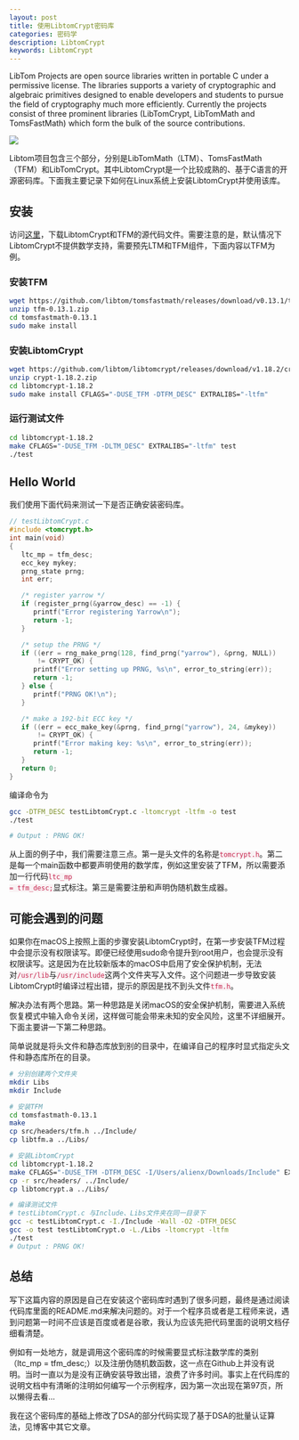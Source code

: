 ```yaml
---
layout: post
title: 使用LibtomCrypt密码库
categories: 密码学
description: LibtomCrypt
keywords: LibtomCrypt
---
```


LibTom Projects are open source libraries written in portable C under a permissive license. The libraries supports a variety of cryptographic and algebraic primitives designed to enable developers and students to pursue the field of cryptography much more efficiently. Currently the projects consist of three prominent libraries (LibTomCrypt, LibTomMath and TomsFastMath) which form the bulk of the source contributions.

![](https://alienx.oss-cn-shenzhen.aliyuncs.com/images/discovery/2.jpeg)

Libtom项目包含三个部分，分别是LibTomMath（LTM）、TomsFastMath（TFM）和LibTomCrypt。其中LibtomCrypt是一个比较成熟的、基于C语言的开源密码库。下面我主要记录下如何在Linux系统上安装LibtomCrypt并使用该库。

## 安装

访问[这里][1]，下载LibtomCrypt和TFM的源代码文件。需要注意的是，默认情况下LibtomCrypt不提供数学支持，需要预先LTM和TFM组件，下面内容以TFM为例。

### 安装TFM

```bash
wget https://github.com/libtom/tomsfastmath/releases/download/v0.13.1/tfm-0.13.1.zip
unzip tfm-0.13.1.zip
cd tomsfastmath-0.13.1
sudo make install
```

### 安装LibtomCrypt

```bash
wget https://github.com/libtom/libtomcrypt/releases/download/v1.18.2/crypt-1.18.2.zip
unzip crypt-1.18.2.zip
cd libtomcrypt-1.18.2
sudo make install CFLAGS="-DUSE_TFM -DTFM_DESC" EXTRALIBS="-ltfm"
```

### 运行测试文件

```bash
cd libtomcrypt-1.18.2
make CFLAGS="-DUSE_TFM -DLTM_DESC" EXTRALIBS="-ltfm" test
./test
```

## Hello World

我们使用下面代码来测试一下是否正确安装密码库。

```c
// testLibtomCrypt.c
#include <tomcrypt.h>
int main(void)
{
   ltc_mp = tfm_desc;
   ecc_key mykey;
   prng_state prng;
   int err;

   /* register yarrow */
   if (register_prng(&yarrow_desc) == -1) {
      printf("Error registering Yarrow\n");
      return -1;
   }

   /* setup the PRNG */
   if ((err = rng_make_prng(128, find_prng("yarrow"), &prng, NULL))
       != CRYPT_OK) {
      printf("Error setting up PRNG, %s\n", error_to_string(err));
      return -1;
   } else {
      printf("PRNG OK!\n");
   }

   /* make a 192-bit ECC key */
   if ((err = ecc_make_key(&prng, find_prng("yarrow"), 24, &mykey))
       != CRYPT_OK) {
      printf("Error making key: %s\n", error_to_string(err));
      return -1;
   }
   return 0;
}
```

编译命令为

```bash
gcc -DTFM_DESC testLibtomCrypt.c -ltomcrypt -ltfm -o test
./test

# Output : PRNG OK!
```

从上面的例子中，我们需要注意三点。第一是头文件的名称是<code style="color:#c7254e;background-color:#f9f2f4;">tomcrypt.h</code>。第二是每一个main函数中都要声明使用的数学库，例如这里安装了TFM，所以需要添加一行代码<code style="color:#c7254e;background-color:#f9f2f4;">ltc_mp = tfm_desc;</code>显式标注。第三是需要注册和声明伪随机数生成器。

## 可能会遇到的问题

如果你在macOS上按照上面的步骤安装LibtomCrypt时，在第一步安装TFM过程中会提示没有权限读写。即便已经使用sudo命令提升到root用户，也会提示没有权限读写。这是因为在比较新版本的macOS中启用了安全保护机制，无法对<code style="color:#c7254e;background-color:#f9f2f4;">/usr/lib</code>与<code style="color:#c7254e;background-color:#f9f2f4;">/usr/include</code>这两个文件夹写入文件。这个问题进一步导致安装LibtomCrypt时编译过程出错，提示的原因是找不到头文件<code style="color:#c7254e;background-color:#f9f2f4;">tfm.h</code>。

解决办法有两个思路。第一种思路是关闭macOS的安全保护机制，需要进入系统恢复模式中输入命令关闭，这样做可能会带来未知的安全风险，这里不详细展开。下面主要讲一下第二种思路。

简单说就是将头文件和静态库放到别的目录中，在编译自己的程序时显式指定头文件和静态库所在的目录。

```bash
# 分别创建两个文件夹
mkdir Libs
mkdir Include

# 安装TFM
cd tomsfastmath-0.13.1
make
cp src/headers/tfm.h ../Include/
cp libtfm.a ../Libs/

# 安装LibtomCrypt
cd libtomcrypt-1.18.2
make CFLAGS="-DUSE_TFM -DTFM_DESC -I/Users/alienx/Downloads/Include" EXTRALIBS="/Users/alienx/Downloads/Libs/libtfm.a"
cp -r src/headers/ ../Include/
cp libtomcrypt.a ../Libs/

# 编译测试文件
# testLibtomCrypt.c 与Include、Libs文件夹在同一目录下
gcc -c testLibtomCrypt.c -I./Include -Wall -O2 -DTFM_DESC
gcc -o test testLibtomCrypt.o -L./Libs -ltomcrypt -ltfm
./test
# Output : PRNG OK!
```

## 总结

写下这篇内容的原因是自己在安装这个密码库时遇到了很多问题，最终是通过阅读代码库里面的README.md来解决问题的。对于一个程序员或者是工程师来说，遇到问题第一时间不应该是百度或者是谷歌，我认为应该先把代码里面的说明文档仔细看清楚。

例如有一处地方，就是调用这个密码库的时候需要显式标注数学库的类别（ltc_mp = tfm_desc;）以及注册伪随机数函数，这一点在Github上并没有说明。当时一直以为是没有正确安装导致出错，浪费了许多时间。事实上在代码库的说明文档中有清晰的注明如何编写一个示例程序，因为第一次出现在第97页，所以懒得去看...

我在这个密码库的基础上修改了DSA的部分代码实现了基于DSA的批量认证算法，见博客中其它文章。

[1]: https://www.libtom.net/
